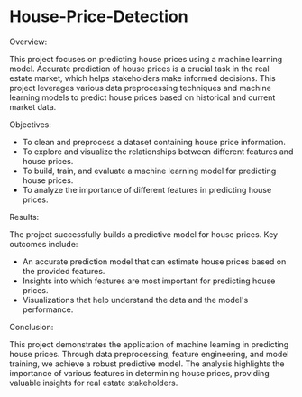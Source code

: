 # House-Price-Detection

Overview: 

This project focuses on predicting house prices using a machine learning model. Accurate 
prediction of house prices is a crucial task in the real estate market, which helps stakeholders make 
informed decisions. This project leverages various data preprocessing techniques and machine 
learning models to predict house prices based on historical and current market data. 


Objectives: 

- To clean and preprocess a dataset containing house price information.
- To explore and visualize the relationships between different features and house prices.
- To build, train, and evaluate a machine learning model for predicting house prices.
- To analyze the importance of different features in predicting house prices.

Results: 

The project successfully builds a predictive model for house prices. Key outcomes include: 
- An accurate prediction model that can estimate house prices based on the provided features.
- Insights into which features are most important for predicting house prices.
- Visualizations that help understand the data and the model's performance. 

Conclusion: 

This project demonstrates the application of machine learning in predicting house prices. Through 
data preprocessing, feature engineering, and model training, we achieve a robust predictive model. 
The analysis highlights the importance of various features in determining house prices, providing 
valuable insights for real estate stakeholders.
